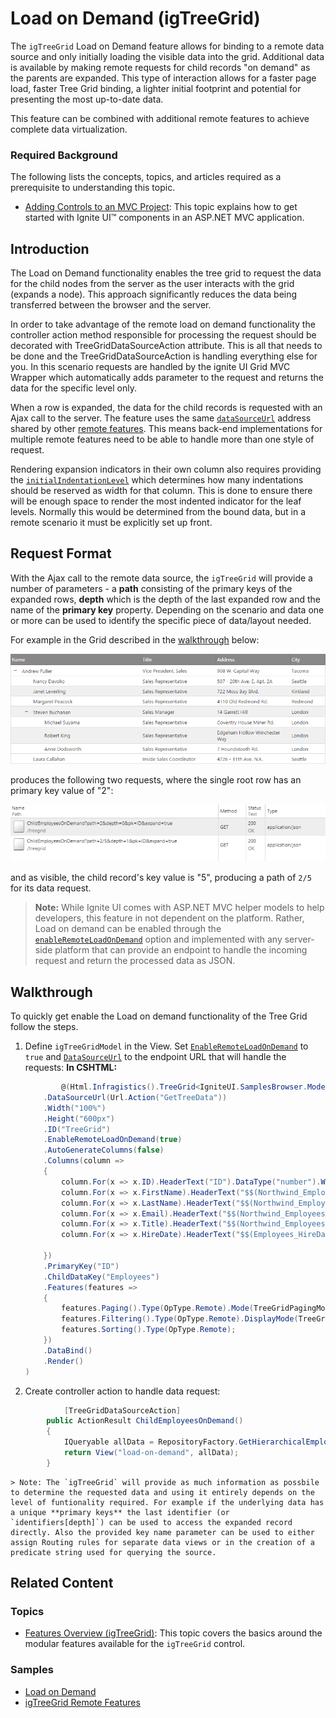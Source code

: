 <!--
|metadata|
{
    "fileName": "igtreegrid-load-on-demand",
    "controlName": ["igTreeGrid"],
    "tags": ["Grids", "MVC", "Virtualization"]
}
|metadata|
-->

# Load on Demand (igTreeGrid)

The `igTreeGrid` Load on Demand feature allows for binding to a remote data source and only initially loading the visible data into the grid. Additional data is available by  making remote requests for child records "on demand" as the parents are expanded. This type of interaction allows for a faster page load, faster Tree Grid binding, a lighter initial footprint and potential for presenting the most up-to-date data.

This feature can be combined with additional remote features to achieve complete data virtualization.


### Required Background

The following lists the concepts, topics, and articles required as a prerequisite to understanding this topic.

- [Adding Controls to an MVC Project](Adding-NetAdvantage-Controls-to-an-MVC-Project.html): This topic explains how to get started with Ignite UI™ components in an ASP.NET MVC application.


## Introduction

The Load on Demand functionality enables the tree grid to request the data for the child nodes from the server as the user interacts with the grid (expands a node). This approach significantly reduces the data being transferred between the browser and the server.

In order to take advantage of the remote load on demand functionality the controller action method responsible for processing the request should be decorated with TreeGridDataSourceAction attribute. This is all that needs to be done and the TreeGridDataSourceAction is handling everything else for you. In this scenario requests are handled by the ignite UI Grid MVC Wrapper which automatically adds parameter to the request and returns the data for the specific level only.  

When a row is expanded, the data for the child records is requested with an Ajax call to the server. The feature uses the same [`dataSourceUrl`](%%jQueryApiUrl%%/ui.igtreegrid#options:dataSourceUrl) address shared by other [remote features](igTreeGrid-Remote-Features.html). This means back-end implementations for multiple remote features need to be able to handle more than one style of request.

Rendering expansion indicators in their own column also requires providing the [`initialIndentationLevel`](%%jQueryApiUrl%%/ui.igtreegrid#options:initialIndentationLevel) which determines how many indentations should be reserved as width for that column. This is done to ensure there will be enough space to render the most indented indicator for the leaf levels. Normally this would be determined from the bound data, but in a remote scenario it must be explicitly set up front.

## <a id="request-format"></a> Request Format

With the Ajax call to the remote data source, the `igTreeGrid` will provide a number of parameters - a **path** consisting of the primary keys of the expanded rows, **depth** which is the depth of the last expanded row and the name of the **primary key** property. Depending on the scenario and data one or more can be used to identify the specific piece of data/layout needed.

For example in the Grid described in the [walkthrough](#walkthrough) below:

![](images/igtreegrid-load-on-demand.png "igTreeGrid with Load on Demand")

produces the following two requests, where the single root row has an primary key value of "2":

![](images/igtreegrid-load-on-demand-requests.png "igTreeGrid with Load on Demand requests")  

and as visible, the child record's key value is "5", producing a path of `2/5` for its data request.

> **Note:** While Ignite UI comes with ASP.NET MVC helper models to help developers, this feature in not dependent on the platform. Rather, Load on demand can be enabled through the [`enableRemoteLoadOnDemand`](%%jQueryApiUrl%%/ui.igtreegrid#options:enableRemoteLoadOnDemand) option and implemented with any server-side platform that can provide an endpoint to handle the incoming request and return the processed data as JSON.

## <a id="walkthrough"></a> Walkthrough

To quickly get enable the Load on demand functionality of the Tree Grid follow the steps.

1. Define `igTreeGridModel` in the View. Set [`EnableRemoteLoadOnDemand`](Infragistics.Web.Mvc~Infragistics.Web.Mvc.TreeGridModel~LoadOnDemand.html) to `true` and [`DataSourceUrl`](Infragistics.Web.Mvc~Infragistics.Web.Mvc.GridModel~DataSourceUrl.html) to the endpoint URL that will handle the requests:
	**In CSHTML:**

	```csharp
	        @(Html.Infragistics().TreeGrid<IgniteUI.SamplesBrowser.Models.EmployeeData>()
        .DataSourceUrl(Url.Action("GetTreeData"))
        .Width("100%")
        .Height("600px")
        .ID("TreeGrid")
        .EnableRemoteLoadOnDemand(true)
        .AutoGenerateColumns(false)
        .Columns(column =>
        {
            column.For(x => x.ID).HeaderText("ID").DataType("number").Width("10%");
            column.For(x => x.FirstName).HeaderText("$$(Northwind_Employees_FirstName)").DataType("string").Width("25%");
            column.For(x => x.LastName).HeaderText("$$(Northwind_Employees_LastName)").DataType("string").Width("15%");
            column.For(x => x.Email).HeaderText("$$(Northwind_Employees_Email)").DataType("string").Width("25%");
            column.For(x => x.Title).HeaderText("$$(Northwind_Employees_Title)").DataType("string").Width("25%");
            column.For(x => x.HireDate).HeaderText("$$(Employees_HireDate)").DataType("date").Width("10%");

        })
        .PrimaryKey("ID")
        .ChildDataKey("Employees")
        .Features(features =>
        {
            features.Paging().Type(OpType.Remote).Mode(TreeGridPagingMode.RootLevelOnly).PageSize(3);
            features.Filtering().Type(OpType.Remote).DisplayMode(TreeGridFilteringDisplayMode.ShowWithAncestors);
            features.Sorting().Type(OpType.Remote);
        })
        .DataBind()
        .Render()
    )
	```
2. Create controller action to handle data request:

```csharp
	        [TreeGridDataSourceAction]
        public ActionResult ChildEmployeesOnDemand()
        {
            IQueryable allData = RepositoryFactory.GetHierarchicalEmployeeData().AsQueryable();
            return View("load-on-demand", allData);
        }
```
	> Note: The `igTreeGrid` will provide as much information as possbile to determine the requested data and using it entirely depends on the level of funtionality required. For example if the underlying data has a unique **primary keys** the last identifier (or `identifiers[depth]`) can be used to access the expanded record directly. Also the provided key name parameter can be used to either assign Routing rules for separate data views or in the creation of a predicate string used for querying the source.

## <a id="related-content"></a> Related Content

### <a id="topics"></a> Topics
-   [Features Overview (igTreeGrid)](igTreeGrid-Features-Overview.html): This topic covers the basics around the modular features available for the `igTreeGrid` control.

### <a id="samples"></a> Samples
- [Load on Demand](%%SamplesUrl%%/tree-grid/load-on-demand)
- [igTreeGrid Remote Features](%%SamplesUrl%%/tree-grid/overview)
